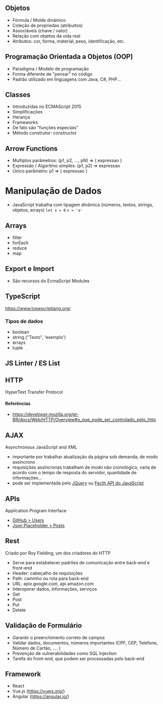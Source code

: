 ## Objetos
- Fórmula / Molde dinâmico
- Coleção de propriedas (atribuitos)
- Associáveis (chave / valor)
- Relação com objetos da vida real
- Atributos: cor, forma, material, peso, identificação, etc.

## Programação Orientada a Objetos (OOP) 
- Paradigma / Modelo de programação
- Forma diferente de "pensar" no código
- Padrão utilizado em linguagens com Java, C#, PHP...

## Classes
- Introduzidas no ECMAScript 2015
- Simplificações
- Herança
- Frameworks
- De fato são "funções especiais"
- Método construtor: constructor

## Arrow Functions
 - Multiplos parâmetros: (p1, p2, ..., pN) => { expressao }
 - Expressão / Algoritmo simples: (p1, p2) => expressao 
 - Único parâmetro: p1 => { expressao }

 # Manipulação de Dados

- JavaScript trabalha com tipagem dinâmica (números, textos, strings, objetos, arrays)
 `let x = 0` 
 `x = 'a'`

## Arrays 
- filter
- forEach
- reduce
- map

## Export e Import
- São recursos do EcmaScript Modules

## TypeScript
https://www.typescriptlang.org/
### Tipos de dados
- boolean
- string ("Texto", 'exemplo')
- arrays
- tuple

## JS Linter / ES List

## HTTP
HyperText Transfer Protocol

#### Referências
- https://developer.mozilla.org/pt-BR/docs/Web/HTTP/Overview#o_que_pode_ser_controlado_pelo_http

## AJAX
Asynchronous JavaScript and XML
- importante por trabalhar atualização da página sob demanda, de modo assíncrono
- requisições assíncronas trabalham de modo não cronológico, varia de acordo com o tempo de resposta do servidor, quantidade de informações...
- pode ser implementada pelo [JQuery](https://api.jquery.com/jquery.ajax/) ou [Fecth API do JavaScript](https://developer.mozilla.org/pt-BR/docs/Web/API/Fetch_API/Using_Fetch)

## APIs
Application Program Interface
- [GitHub > Users](https://docs.github.com/en/rest/reference/users)
- [Json Placeholder > Posts](https://jsonplaceholder.typicode.com/posts)

## Rest
Criado por Roy Fielding, um dos criadores do HTTP
- Serve para estabelecer padrões de comunicação entre back-end e front-end
- Header: cabeçalho de requisições
- Path: caminho ou rota para back-end
- URL: apix.google.com, api.amazon.com
- Interoperar dados, informações, serviços
- Get
- Post
- Put
- Delete

## Validação de Formulário
- Garantir o preenchimento correto de campos
- Validar dados, documentos, números importantes (CPF, CEP, Telefone, Número de Cartão, .... )
- Prevenção de vulnerabilidades como SQL Injection
- Tarefa do front-end, que podem ser processadas pelo back-end

## Framework
- React 
- Vue.js (https://vuejs.org/)
- Angular (https://angular.io/)
